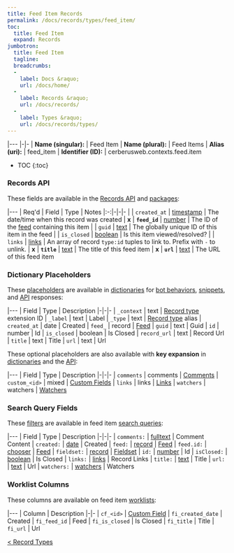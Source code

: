 ```yaml
---
title: Feed Item Records
permalink: /docs/records/types/feed_item/
toc:
  title: Feed Item
  expand: Records
jumbotron:
  title: Feed Item
  tagline: 
  breadcrumbs:
  -
    label: Docs &raquo;
    url: /docs/home/
  -
    label: Records &raquo;
    url: /docs/records/
  -
    label: Types &raquo;
    url: /docs/records/types/
---
```


|---
|-|-
| **Name (singular):** | Feed Item
| **Name (plural):** | Feed Items
| **Alias (uri):** | feed_item
| **Identifier (ID):** | cerberusweb.contexts.feed.item

* TOC
{:toc}

### Records API

These fields are available in the [Records API](/docs/api/endpoints/records/) and [packages](/docs/packages/):

|---
| Req'd | Field | Type | Notes
|:-:|-|-|-
|   | `created_at` | [timestamp](/docs/records/fields/types/timestamp/) | The date/time when this record was created 
| **x** | **`feed_id`** | [number](/docs/records/fields/types/number/) | The ID of the [feed](/docs/records/types/feed/) containing this item 
|   | `guid` | [text](/docs/records/fields/types/text/) | The globally unique ID of this item in the feed 
|   | `is_closed` | [boolean](/docs/records/fields/types/boolean/) | Is this item viewed/resolved? 
|   | `links` | [links](/docs/records/fields/types/links/) | An array of record `type:id` tuples to link to. Prefix with `-` to unlink. 
| **x** | **`title`** | [text](/docs/records/fields/types/text/) | The title of this feed item 
| **x** | **`url`** | [text](/docs/records/fields/types/text/) | The URL of this feed item 

### Dictionary Placeholders

These [placeholders](/docs/bots/scripting/placeholders/) are available in [dictionaries](/docs/bots/behaviors/dictionaries/) for [bot behaviors](/docs/bots/behaviors/), [snippets](/docs/snippets/), and [API](/docs/api/) responses:

|---
| Field | Type | Description
|-|-|-
| `_context` | text | [Record type](/docs/records/types/) extension ID
| `_label` | text | Label
| `_type` | text | [Record type](/docs/records/types/) alias
| `created_at` | date | Created
| `feed_` | record | [Feed](/docs/records/types/feed/)
| `guid` | text | Guid
| `id` | number | Id
| `is_closed` | boolean | Is Closed
| `record_url` | text | Record Url
| `title` | text | Title
| `url` | text | Url

These optional placeholders are also available with **key expansion** in [dictionaries](/docs/bots/behaviors/dictionaries/key-expansion/) and the [API](/docs/api/responses/#expanding-keys-in-api-requests):

|---
| Field | Type | Description
|-|-|-
| `comments` | comments | [Comments](/docs/bots/behaviors/dictionaries/key-expansion/#comments)
| `custom_<id>` | mixed | [Custom Fields](/docs/bots/behaviors/dictionaries/key-expansion/#custom-fields)
| `links` | links | [Links](/docs/bots/behaviors/dictionaries/key-expansion/#links)
| `watchers` | watchers | [Watchers](/docs/bots/behaviors/dictionaries/key-expansion/#watchers)
	
### Search Query Fields

These [filters](/docs/search/#filters) are available in feed item [search queries](/docs/search/):

|---
| Field | Type | Description
|-|-|-
| `comments:` | [fulltext](/docs/search/filters/fulltext/) | Comment Content
| `created:` | [date](/docs/search/filters/dates/) | Created
| `feed:` | [record](/docs/search/#deep-search) | [Feed](/docs/records/types/feed/)
| `feed.id:` | [chooser](/docs/search/filters/choosers/) | [Feed](/docs/records/types/feed/)
| `fieldset:` | [record](/docs/search/#deep-search) | [Fieldset](/docs/records/types/custom_fieldset/)
| `id:` | [number](/docs/search/filters/numbers/) | Id
| `isClosed:` | [boolean](/docs/search/filters/booleans/) | Is Closed
| `links:` | [links](/docs/search/filters/links/) | Record Links
| `title:` | [text](/docs/search/filters/text/) | Title
| `url:` | [text](/docs/search/filters/text/) | Url
| `watchers:` | [watchers](/docs/search/filters/watchers/) | Watchers
	
### Worklist Columns

These columns are available on feed item [worklists](/docs/worklists/):

|---
| Column | Description
|-|-
| `cf_<id>` | [Custom Field](/docs/records/types/custom_field/)
| `fi_created_date` | Created
| `fi_feed_id` | Feed
| `fi_is_closed` | Is Closed
| `fi_title` | Title
| `fi_url` | Url

<div class="section-nav">
	<div class="left">
		<a href="/docs/records/types/" class="prev">&lt; Record Types</a>
	</div>
	<div class="right align-right">
	</div>
</div>
<div class="clear"></div>